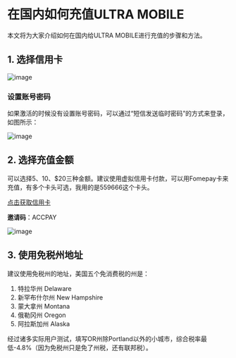 # 在国内如何充值ULTRA MOBILE

本文将为大家介绍如何在国内给ULTRA MOBILE进行充值的步骤和方法。

## 1. 选择信用卡

![image](https://github.com/fwlrshll/ULTRA-MOBILE/assets/169964305/e946217c-bf89-45e7-855a-3fbd1e939e00)


### 设置账号密码

如果激活的时候没有设置账号密码，可以通过“短信发送临时密码”的方式来登录，如图所示：

![image](https://github.com/fwlrshll/ULTRA-MOBILE/assets/169964305/5f23eeae-0101-41cd-9871-108da5a9f0e3)


## 2. 选择充值金额

可以选择$5、$10、$20三种金额。建议使用虚拟信用卡付款，可以用Fomepay卡来充值，有多个卡头可选，我用的是559666这个卡头。

[点击获取信用卡](https://bit.ly/bewildcard)

**邀请码**：ACCPAY

![image](https://github.com/fwlrshll/ULTRA-MOBILE/assets/169964305/2178fcdc-ba01-4024-8d52-8a91a15741ff)


## 3. 使用免税州地址

建议使用免税州的地址，美国五个免消费税的州是：

1. 特拉华州 Delaware
2. 新罕布什尔州 New Hampshire
3. 蒙大拿州 Montana
4. 俄勒冈州 Oregon
5. 阿拉斯加州 Alaska

经过诸多实际用户测试，填写OR州除Portland以外的小城市，综合税率最低-4.8%（因为免税州只是免了州税，还有联邦税）。


